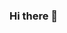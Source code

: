 ### Hi there 👋

<!--
**abhijith-dot99/abhijith-dot99** is a ✨ _special_ ✨ repository because its `README.md` (this file) appears on your GitHub profile.

Here are some ideas to get you started:

- 🔭 I’m a studying computer science and engineering 
- 🌱 I’m currently learning ...django


- 💬 Ask me about .
- 📫 How to reach me: ... jithmabhi68@gmail.com


-->
